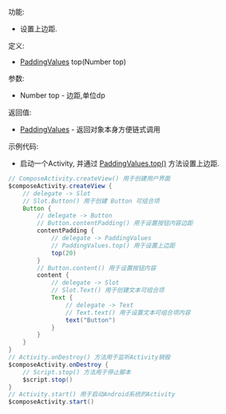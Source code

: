 功能:

+ 设置上边距.

定义:

+ [PaddingValues](/API/UI/Compose/Graphics/PaddingValues/README.md) top(Number top)

参数:

+ Number top - 边距,单位dp

返回值:

+ [PaddingValues](/API/UI/Compose/Graphics/PaddingValues/README.md) - 返回对象本身方便链式调用

示例代码:

+ 启动一个Activity, 并通过 [PaddingValues.top()](/API/UI/Compose/Graphics/PaddingValues/README.md?id=top) 方法设置上边距.

```groovy
// ComposeActivity.createView() 用于创建用户界面
$composeActivity.createView {
    // delegate -> Slot
    // Slot.Button() 用于创建 Button 可组合项
    Button {
        // delegate -> Button
        // Button.contentPadding() 用于设置按钮内容边距
        contentPadding {
            // delegate -> PaddingValues
            // PaddingValues.top() 用于设置上边距
            top(20)
        }
        // Button.content() 用于设置按钮内容
        content {
            // delegate -> Slot
            // Slot.Text() 用于创建文本可组合项
            Text {
                // delegate -> Text
                // Text.text() 用于设置文本可组合项内容
                text("Button")
            }
        }
    }
}
// Activity.onDestroy() 方法用于监听Activity销毁
$composeActivity.onDestroy {
    // Script.stop() 方法用于停止脚本
    $script.stop()
}
// Activity.start() 用于启动Android系统的Activity
$composeActivity.start()
```